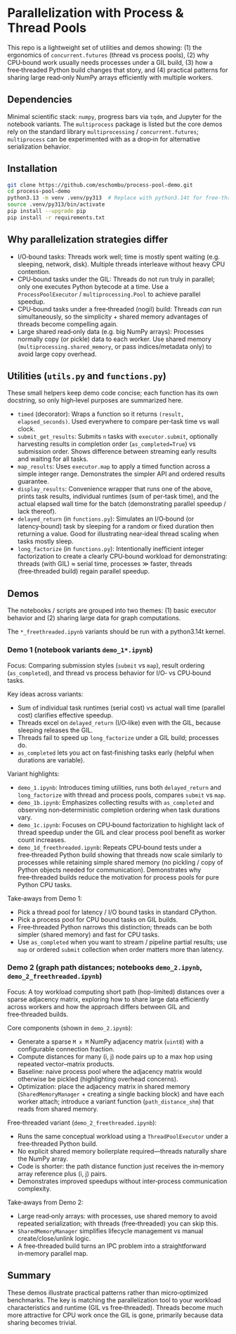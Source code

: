 # Parallelization with Process & Thread Pools

This repo is a lightweight set of utilities and demos showing: (1) the ergonomics of `concurrent.futures` (thread vs process pools), (2) why CPU‑bound work usually needs processes under a GIL build, (3) how a free‑threaded Python build changes that story, and (4) practical patterns for sharing large read‑only NumPy arrays efficiently with multiple workers.


## Dependencies
Minimal scientific stack: `numpy`, progress bars via `tqdm`, and Jupyter for the notebook variants. The `multiprocess` package is listed but the core demos rely on the standard library `multiprocessing` / `concurrent.futures`; `multiprocess` can be experimented with as a drop‑in for alternative serialization behavior.


## Installation

```bash
git clone https://github.com/eschombu/process-pool-demo.git
cd process-pool-demo
python3.13 -m venv .venv/py313  # Replace with python3.14t for free-threaded Python installation
source .venv/py313/bin/activate
pip install --upgrade pip
pip install -r requirements.txt
```


## Why parallelization strategies differ

- I/O‑bound tasks: Threads work well; time is mostly spent waiting (e.g. sleeping, network, disk). Multiple threads interleave without heavy CPU contention.
- CPU‑bound tasks under the GIL: Threads do not run truly in parallel; only one executes Python bytecode at a time. Use a `ProcessPoolExecutor` / `multiprocessing.Pool` to achieve parallel speedup.
- CPU‑bound tasks under a free‑threaded (nogil) build: Threads *can* run simultaneously, so the simplicity + shared memory advantages of threads become compelling again.
- Large shared read‑only data (e.g. big NumPy arrays): Processes normally copy (or pickle) data to each worker. Use shared memory (`multiprocessing.shared_memory`, or pass indices/metadata only) to avoid large copy overhead.


## Utilities (`utils.py` and `functions.py`)
These small helpers keep demo code concise; each function has its own docstring, so only high‑level purposes are summarized here.

- `timed` (decorator): Wraps a function so it returns `(result, elapsed_seconds)`. Used everywhere to compare per‑task time vs wall clock.
- `submit_get_results`: Submits `n` tasks with `executor.submit`, optionally harvesting results in completion order (`as_completed=True`) vs submission order. Shows difference between streaming early results and waiting for all tasks.
- `map_results`: Uses `executor.map` to apply a timed function across a simple integer range. Demonstrates the simpler API and ordered results guarantee.
- `display_results`: Convenience wrapper that runs one of the above, prints task results, individual runtimes (sum of per‑task time), and the actual elapsed wall time for the batch (demonstrating parallel speedup / lack thereof).
- `delayed_return` (in `functions.py`): Simulates an I/O‑bound (or latency‑bound) task by sleeping for a random or fixed duration then returning a value. Good for illustrating near‑ideal thread scaling when tasks mostly sleep.
- `long_factorize` (in `functions.py`): Intentionally inefficient integer factorization to create a clearly CPU‑bound workload for demonstrating: threads (with GIL) ≈ serial time, processes ≫ faster, threads (free‑threaded build) regain parallel speedup.


## Demos
The notebooks / scripts are grouped into two themes: (1) basic executor behavior and (2) sharing large data for graph computations.

The `*_freethreaded.ipynb` variants should be run with a python3.14t kernel.

### Demo 1 (notebook variants `demo_1*.ipynb`)
Focus: Comparing submission styles (`submit` vs `map`), result ordering (`as_completed`), and thread vs process behavior for I/O‑ vs CPU‑bound tasks.

Key ideas across variants:
- Sum of individual task runtimes (serial cost) vs actual wall time (parallel cost) clarifies effective speedup.
- Threads excel on `delayed_return` (I/O‑like) even with the GIL, because sleeping releases the GIL.
- Threads fail to speed up `long_factorize` under a GIL build; processes do.
- `as_completed` lets you act on fast‑finishing tasks early (helpful when durations are variable).

Variant highlights:
- `demo_1.ipynb`: Introduces timing utilities, runs both `delayed_return` and `long_factorize` with thread and process pools, compares `submit` vs `map`.
- `demo_1b.ipynb`: Emphasizes collecting results with `as_completed` and observing non‑deterministic completion ordering when task durations vary.
- `demo_1c.ipynb`: Focuses on CPU‑bound factorization to highlight lack of thread speedup under the GIL and clear process pool benefit as worker count increases.
- `demo_1d_freethreaded.ipynb`: Repeats CPU‑bound tests under a free‑threaded Python build showing that threads now scale similarly to processes while retaining simple shared memory (no pickling / copy of Python objects needed for communication). Demonstrates why free‑threaded builds reduce the motivation for process pools for pure Python CPU tasks.

Take‑aways from Demo 1:
- Pick a thread pool for latency / I/O bound tasks in standard CPython.
- Pick a process pool for CPU bound tasks on GIL builds.
- Free‑threaded Python narrows this distinction; threads can be both simpler (shared memory) and fast for CPU tasks.
- Use `as_completed` when you want to stream / pipeline partial results; use `map` or ordered `submit` collection when order matters more than latency.

### Demo 2 (graph path distances; notebooks `demo_2.ipynb`, `demo_2_freethreaded.ipynb`)
Focus: A toy workload computing short path (hop-limited) distances over a sparse adjacency matrix, exploring how to share large data efficiently across workers and how the approach differs between GIL and free‑threaded builds.

Core components (shown in `demo_2.ipynb`):
- Generate a sparse `M x M` NumPy adjacency matrix (`uint8`) with a configurable connection fraction.
- Compute distances for many (i, j) node pairs up to a max hop using repeated vector–matrix products.
- Baseline: naive process pool where the adjacency matrix would otherwise be pickled (highlighting overhead concerns).
- Optimization: place the adjacency matrix in shared memory (`SharedMemoryManager` + creating a single backing block) and have each worker attach; introduce a variant function (`path_distance_shm`) that reads from shared memory.

Free‑threaded variant (`demo_2_freethreaded.ipynb`):
- Runs the same conceptual workload using a `ThreadPoolExecutor` under a free‑threaded Python build.
- No explicit shared memory boilerplate required—threads naturally share the NumPy array.
- Code is shorter: the path distance function just receives the in‑memory array reference plus (i, j) pairs.
- Demonstrates improved speedups without inter‑process communication complexity.

Take‑aways from Demo 2:
- Large read‑only arrays: with processes, use shared memory to avoid repeated serialization; with threads (free‑threaded) you can skip this.
- `SharedMemoryManager` simplifies lifecycle management vs manual create/close/unlink logic.
- A free‑threaded build turns an IPC problem into a straightforward in‑memory parallel map.


## Summary
These demos illustrate practical patterns rather than micro‑optimized benchmarks. The key is matching the parallelization tool to your workload characteristics and runtime (GIL vs free‑threaded). Threads become much more attractive for CPU work once the GIL is gone, primarily because data sharing becomes trivial.

